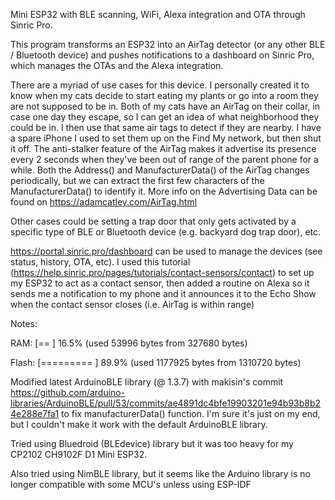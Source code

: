 Mini ESP32 with BLE scanning, WiFi, Alexa integration and OTA through Sinric Pro.

This program transforms an ESP32 into an AirTag detector (or any other BLE / Bluetooth device) and pushes notifications to a dashboard on Sinric Pro, which manages the OTAs and the Alexa integration. 

There are a myriad of use cases for this device. I personally created it to know when my cats decide to start eating my plants or go into a room they are not supposed to be in. Both of my cats have an AirTag on their collar, in case one day they escape, so I can get an idea of what neighborhood they could be in. I then use that same air tags to detect if they are nearby. I have a spare iPhone I used to set them up on the Find My network, but then shut it off. The anti-stalker feature of the AirTag makes it advertise its presence every 2 seconds when they've been out of range of the parent phone for a while. Both the Address() and ManufacturerData() of the AirTag changes periodically, but we can extract the first few characters of the ManufacturerData() to identify it. More info on the Advertising Data can be found on https://adamcatley.com/AirTag.html

Other cases could be setting a trap door that only gets activated by a specific type of BLE or Bluetooth device (e.g. backyard dog trap door), etc.


https://portal.sinric.pro/dashboard can be used to manage the devices (see status, history, OTA, etc). I used this tutorial (https://help.sinric.pro/pages/tutorials/contact-sensors/contact) to set up my ESP32 to act as a contact sensor, then added a routine on Alexa so it sends me a notification to my phone and it announces it to the Echo Show when the contact sensor closes (i.e. AirTag is within range)


Notes:

RAM:   [==        ]  16.5% (used 53996 bytes from 327680 bytes)

Flash: [========= ]  89.9% (used 1177925 bytes from 1310720 bytes)

Modified latest ArduinoBLE library (@ 1.3.7) with makisin's commit https://github.com/arduino-libraries/ArduinoBLE/pull/53/commits/ae4891dc4bfe19903201e94b93b8b24e288e7fa1 to fix manufacturerData() function. I'm sure it's just on my end, but I couldn't make it work with the default ArduinoBLE library.

Tried using Bluedroid (BLEdevice) library but it was too heavy for my CP2102 CH9102F D1 Mini ESP32.

Also tried using NimBLE library, but it seems like the Arduino library is no longer compatible with some MCU's unless using ESP-IDF
